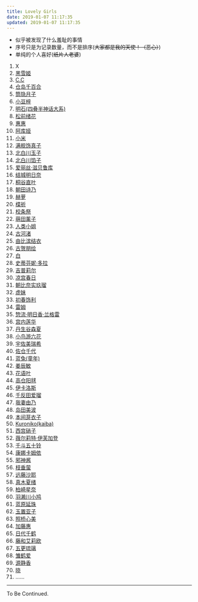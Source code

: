 ```yaml
---
title: Lovely Girls
date: 2019-01-07 11:17:35
updated: 2019-01-07 11:17:35
---
```


- 似乎被发现了什么羞耻的事情  
- 序号只是为记录数量，而不是排序(~~大家都是我的天使！（恶心）~~)
- 单纯的个人喜好(~~纸片人老婆~~)

1. X
2. [黑雪姬](https://zh.moegirl.org/黑雪姬)
3. [C.C](https://zh.moegirl.org/C.C.)
4. [仓岛千百合](https://zh.moegirl.org/仓岛千百合)
5. [筒隐月子](https://zh.moegirl.org/筒隐月子)
6. [小豆梓](https://zh.moegirl.org/小豆梓)
7. [明石(四叠半神话大系)][明石]
8. [松前绪花](https://zh.moegirl.org/松前绪花)
9. [惠惠](https://zh.moegirl.org/惠惠)
10. [阿库娅][阿库娅]
11. [小米](https://zh.moegirl.org/小米)
12. [满舰饰真子](https://zh.moegirl.org/满舰饰真子)
13. [北白川玉子](https://zh.moegirl.org/北白川玉子)
14. [北白川馅子](https://zh.moegirl.org/北白川馅子)
15. [爱丽丝·滋贝鲁库](https://zh.moegirl.org/爱丽丝·滋贝鲁库)
16. [结城明日奈](https://zh.moegirl.org/结城明日奈)
17. [桐谷直叶](https://zh.moegirl.org/桐谷直叶)
18. [朝田诗乃](https://zh.moegirl.org/朝田诗乃)
19. [赫萝](https://zh.moegirl.org/赫萝)
20. [楪祈](https://zh.moegirl.org/楪祈)
21. [校条祭](https://zh.moegirl.org/校条祭)
22. [萌田薰子](https://zh.moegirl.org/萌田薰子)
23. [人类小姐][人类小姐]
24. [古河渚](https://zh.moegirl.org/古河渚)
25. [由比滨结衣](https://zh.moegirl.org/由比滨结衣)
26. [古贺朋绘](https://zh.moegirl.org/古贺朋绘)
27. [白][白]
28. [史蒂芬妮·多拉](https://zh.moegirl.org/史蒂芬妮·多拉)
29. [吉普莉尔](https://zh.moegirl.org/吉普莉尔)
30. [凉宫春日](https://zh.moegirl.org/凉宫春日)
31. [朝比奈实玖瑠](https://zh.moegirl.org/朝比奈实玖瑠)
32. [虚妹](https://zh.moegirl.org/虚妹)
33. [初春饰利](https://zh.moegirl.org/初春饰利)
34. [雷姆][雷姆]
35. [惣流·明日香·兰格雷](https://zh.moegirl.org/惣流·明日香·兰格雷)
36. [宫内莲华](https://zh.moegirl.org/宫内莲华)
37. [丹生谷森夏](https://zh.moegirl.org/丹生谷森夏)
38. [小鸟游六花](https://zh.moegirl.org/小鸟游六花)
39. [宇佐美瑞希](https://zh.moegirl.org/宇佐美瑞希)
40. [佐仓千代](https://zh.moegirl.org/佐仓千代)
41. [蓝兔(童年)](https://zh.moegirl.org/蓝兔)
42. [姜辰敏](https://zh.moegirl.org/姜辰敏)
43. [花语叶](https://zh.moegirl.org/花语叶)
44. [高仓阳毬](https://baike.baidu.com/item/高仓阳毬)
45. [伊卡洛斯](https://zh.moegirl.org/伊卡洛斯)
46. [千反田爱瑠](https://zh.moegirl.org/千反田爱瑠)
47. [我妻由乃](https://zh.moegirl.org/我妻由乃)
48. [岛田美波](https://zh.moegirl.org/岛田美波)
49. [本间芽衣子](https://zh.moegirl.org/本间芽衣子)
50. [Kuroniko(kaiba)](https://zh.moegirl.org/海马#CAST)
51. [西宫硝子](https://zh.moegirl.org/西宫硝子)
52. [薇尔莉特·伊芙加登](https://zh.moegirl.org/薇尔莉特·伊芙加登)
53. [千斗五十铃](https://zh.moegirl.org/千斗五十铃)
54. [康娜卡姆依](https://zh.moegirl.org/康娜卡姆依)
55. [邪神酱](https://zh.moegirl.org/邪神酱)
56. [枝垂萤](https://zh.moegirl.org/枝垂萤)
57. [远藤沙耶](https://zh.moegirl.org/远藤沙耶)
58. [真木夏绪](https://zh.moegirl.org/真木夏绪)
59. [柏崎星奈](https://zh.moegirl.org/柏崎星奈)
60. [羽濑川小鸠](https://zh.moegirl.org/羽濑川小鸠)
61. [蓝原延珠](https://zh.moegirl.org/蓝原延珠)
62. [玉置亚子](https://zh.moegirl.org/玉置亚子)
63. [照桥心美](https://zh.moegirl.org/照桥心美)
64. [加藤惠](https://zh.moegirl.org/加藤惠)
65. [日代千鹤](https://zh.moegirl.org/日代千鹤)
66. [藤和艾莉欧](https://zh.moegirl.org/藤和艾莉欧)
67. [五更琉璃](https://zh.moegirl.org/五更琉璃)
68. [雏鹤爱](https://zh.moegirl.org/雏鹤爱)
69. [源静香](https://zh.moegirl.org/源静香)
70. [晓][晓]
71. ……

---

To Be Continued.

<!-- Beacause markdown () -->

[明石]: https://zh.moegirl.org/明石(四叠半神话大系)
[阿库娅]: https://zh.moegirl.org/阿库娅(为美好的世界献上祝福)
[人类小姐]: https://zh.moegirl.org/主人公(人类衰退之后)
[雷姆]: https://zh.moegirl.org/雷姆(Re:从零开始的异世界生活)
[白]: https://zh.moegirl.org/白(No_Game_No_Life_游戏人生)
[晓]: https://zh.moegirl.org/晓(记录的地平线)